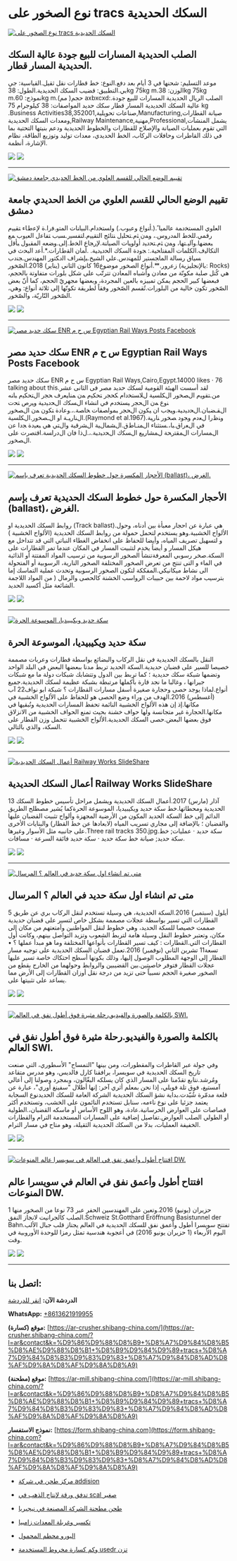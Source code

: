# نوع الصخور على tracs السكك الحديدية

<a href="https://swt.shibang-china.com/?l=ar&img&k=%D9%86%D9%88%D8%B9+%D8%A7%D9%84%D8%B5%D8%AE%D9%88%D8%B1+%D8%B9%D9%84%D9%89+tracs+%D8%A7%D9%84%D8%B3%D9%83%D9%83+%D8%A7%D9%84%D8%AD%D8%AF%D9%8A%D8%AF%D9%8A%D8%A9" target="_blank">![نوع الصخور على tracs السكك الحديدية](http://static.shibang-china.com/all-800x300/936.jpg)</a>

## الصلب الحديدية المسارات للبيع جودة عالية السكك الحديدية المسار قطار.
موعد التسليم: شحنها في 3 أيام بعد دفع.النوع: خط قطارات نقل ثقيل.القياسية: جي بي.التطبيق: قضيب السكك الحديدية.الطول: 38kg  75kg m.الوزن: 38kg  75kg m.نموذج: 60kg m.حجم( مم) axbxcxd:.الصلب الريال الحديدية المسارات للبيع جودة عالية السكك الحديدية المسار قطار سكك حديد المواصفات: 38 كيلوجرام 75 kg .Business Activities38,352001,صناعات تحويلية,Manufacturing,صيانة القطارات ومعدات السكك الحديدية,Railway Maintenance,مهنية,Professional,يشمل المنشآت التي تقوم بعمليات الصيانة والإصلاح للقطارات والخطوط الحديدية ودعم بنيتها التحتية بما في ذلك القاطرات وحافلات الركاب، الخط الحديدي، معدات توليد وتوزيع الطاقة، نظام الإشارة، أنظمة.


<a href="https://whatsapp.shibangsoft.com/WhatsApp.php" target="_blank" title="WhatsApp">![](http://static.shibang-china.com/icon/whatsapp.png)</a> <a href="https://swt.shibang-china.com/?l=ar&icon&k=%D9%86%D9%88%D8%B9+%D8%A7%D9%84%D8%B5%D8%AE%D9%88%D8%B1+%D8%B9%D9%84%D9%89+tracs+%D8%A7%D9%84%D8%B3%D9%83%D9%83+%D8%A7%D9%84%D8%AD%D8%AF%D9%8A%D8%AF%D9%8A%D8%A9" target="_blank">![](http://static.shibang-china.com/icon/chat-ar.png)</a>

---

<a href="https://swt.shibang-china.com/?l=ar&img&k=%D9%86%D9%88%D8%B9+%D8%A7%D9%84%D8%B5%D8%AE%D9%88%D8%B1+%D8%B9%D9%84%D9%89+tracs+%D8%A7%D9%84%D8%B3%D9%83%D9%83+%D8%A7%D9%84%D8%AD%D8%AF%D9%8A%D8%AF%D9%8A%D8%A9" target="_blank">![تقييم الوضع الحالي للقسم العلوي من الخط الحديدي جامعة دمشق](http://static.shibang-china.com/all-800x300/371.jpg)</a>

## تقييم الوضع الحالي للقسم العلوي من الخط الحديدي جامعة دمشق
ﺍﻟﻌﻠﻭﻱ ﺍﻟﻤﺴﺘﺨﺩﻤﺔ ﻋﺎﻟﻤﻴﺎﹰ.(.ﺃﻨﻭﺍﻉ ﻭﻋﻴﻭﺏ.) ﻭﺍﺴﺘﺨﺩﺍﻡ.ﺍﻟﺒﻴﺎﻨﺎﺕ ﺍﻟﻤﺘﻭ.ﻓﺭﺍ.ﺓ ﻹﻋﻁﺎﺀ ﺘﻘﻴﻴﻡ ﺭﻗﻤﻲ.ﻟﻠﺨﻁ ﺍﻟﻤﺩﺭﻭﺱ.، ﻭﻤﻥ ﺜﻡ.ﺘﺤﻠﻴل ﻨﺘﺎﺌﺞ ﺍﻟﺘﻘﻴﻴﻡ.ﻟﺘﻔﺴﻴﺭ.ﺴﺒﺏ ﺘﻔﺎﻋل ﺍﻟﻌﻴﻭﺏ ﻤﻊ ﺒﻌﻀﻬﺎ.ﻭﺁﻟﻴ.ﺘﻬﺎ، ﻭﻤﻥ ﺜﻡ.ﺘﺤﺩﻴﺩ ﺃﻭﻟﻭﻴﺎﺕ ﺍﻟﺼﻴﺎﻨﺔ.ﻹﺭﺠﺎﻉ ﺍﻟﺨﻁ.ﺇﻟﻰ.ﻭﻀﻌﻪ ﺍﻟﻤﻘﺒﻭل ﺒﺄﻗل ﺍﻟﺘﻜﺎﻟﻴﻑ.ﺍﻟﻜﻠﻤﺎﺕ ﺍﻟﻤﻔﺘﺎﺤﻴﺔ.: ﺠﻭﺩﺓ ﺍﻟﺴﻜﻙ ﺍﻟﺤﺩﻴﺩﻴﺔ. .ﺃﻤﺎﻥ ﺍﻟﻘﻁﺎﺭﺍﺕ.*.ﺃﻋﺩ ﺍﻟﺒﺤﺙ ﻓﻲ ﺴﻴﺎﻕ ﺭﺴﺎﻟﺔ ﺍﻟﻤﺎﺠﺴﺘﻴﺭ ﻟﻠﻤﻬﻨﺩﺱ.ﻋﻠﻲ ﺍﻟﺸﻴﺦ.ﺒﺈﺸﺭﺍﻑ ﺍﻟﺩﻜﺘﻭﺭ ﺍﻟﻤﻬﻨﺩﺱ.ﺠﻨﺩﺏ ﺯﻋﺭﻭﺭ.**.أنواع الصخور موضوع16 كانون الثاني (يناير) 2018.الصّخور (بالإنجليزية: Rocks) هي كُتل صلبة مكونّة من معادن وأشباه المعادن تترتّب على شكل بلورات متفاوتة بالحجم، فبعضها كبير الحجم يمكن تمييزه بالعين المجردة، وبعضها مجهريّ الحجم، كما أنّ بعض الصّخور تكون خالية من البلورات.تُقسم الصّخور وفقاً لطريقة تكونّها إلى ثلاثة أنواع: وهي، الصّخور النّاريّة، والصّخور.


<a href="https://whatsapp.shibangsoft.com/WhatsApp.php" target="_blank" title="WhatsApp">![](http://static.shibang-china.com/icon/whatsapp.png)</a> <a href="https://swt.shibang-china.com/?l=ar&icon&k=%D9%86%D9%88%D8%B9+%D8%A7%D9%84%D8%B5%D8%AE%D9%88%D8%B1+%D8%B9%D9%84%D9%89+tracs+%D8%A7%D9%84%D8%B3%D9%83%D9%83+%D8%A7%D9%84%D8%AD%D8%AF%D9%8A%D8%AF%D9%8A%D8%A9" target="_blank">![](http://static.shibang-china.com/icon/chat-ar.png)</a>

---

<a href="https://swt.shibang-china.com/?l=ar&img&k=%D9%86%D9%88%D8%B9+%D8%A7%D9%84%D8%B5%D8%AE%D9%88%D8%B1+%D8%B9%D9%84%D9%89+tracs+%D8%A7%D9%84%D8%B3%D9%83%D9%83+%D8%A7%D9%84%D8%AD%D8%AF%D9%8A%D8%AF%D9%8A%D8%A9" target="_blank">![سكك حديد مصر ENR س ح م Egyptian Rail Ways Posts Facebook](http://static.shibang-china.com/all-800x300/306.jpg)</a>

## سكك حديد مصر ENR س ح م Egyptian Rail Ways Posts Facebook
سكك حديد مصر ENR س ح م Egyptian Rail Ways,Cairo,Egypt.14000 likes · 76 talking about this.لقد أسست الهيئة القومية لسكك حديد مصر فى الثانى عشر من.ﺘﻘﻭﻴﻡ ﺍﻝﺼﺨﻭﺭ ﺍﻝﻜﻠﺴﻴﺔ ﻝﻼﺴﺘﺨﺩﺍﻡ ﻜﺤﺠﺭ ﺘﺤﻜﻴﻡ ﻤﻥ ﻤﻨﺎﻴﻌﺭﻑ ﺤﺠﺭ ﺍﻝﺘﺤﻜﻴﻡ ﺒﺎﻨﻪ ﻨﻭﻉ ﻤﻥ ﺍﻝﺤﺠﺭ ﻴﺴﺘﺨﺩﻡ ﻓﻲ ﺍﻨﺸﺎﺀ ﺍﻝﺴﻜﻙ ﺍﻝﺤﺩﻴﺩﻴﺔ ﻭﻴﺭﺹ ﺘﺤﺕ ﺍﻝﻘـﻀﺒﺎﻥ.ﺍﻝﺤﺩﻴﺩﻴﺔ.ﻭﻴﺠﺏ ﺍﻥ ﻴﻜﻭﻥ ﺍﻝﺤﺠﺭ ﺒﻤﻭﺍﺼﻔﺎﺕ ﺨﺎﺼﺔ.،.ﻭﻋﺎﺩﺓ ﺘﻜﻭﻥ ﻤﻥ ﺍﻝﺼﺨﻭﺭ ﺍﻝﻨﺎﺭﻴـﺔ ﺍﻭ ﺍﻝـﺼﺨﻭﺭ.ﺍﻝﻜﻠﺴﻴﺔ.(Raymond et al.1967).ﻭﻨﻅﺭﺍ ﻝﻌﺩﻡ ﻭﺠﻭﺩ ﺼﺨﻭﺭ ﻨﺎﺭﻴﺔ ﻓﻲ ﺍﻝﻌﺭﺍﻕ.ﺒﺎ،.ﺴﺘﺜﻨﺎﺀ ﺍﻝﻤﻨـﺎﻁﻕ.ﺍﻝﺸﻤﺎﻝﻴﺔ ﺍﻝﺸﺭﻗﻴﺔ ﻭﺍﻝﺘﻲ ﻫﻲ ﺒﻌﻴﺩﺓ ﺠﺩﺍ ﻋﻥ ﺍﻝﻤﺴﺎﺭﺍﺕ ﺍﻝﻤﻘﺘﺭﺤﺔ ﻝﻤﺸﺎﺭﻴﻊ ﺍﻝﺴﻜﻙ ﺍﻝﺤﺩﻴﺩﻴﺔ.،.ﻝﺫﺍ ﻓﺎﻥ ﺍﻝﺩﺭﺍﺴﺔ.ﺍﻗﺘﺼﺭﺕ ﻋﻠﻰ ﺍﻝﺼﺨﻭﺭ.


<a href="https://whatsapp.shibangsoft.com/WhatsApp.php" target="_blank" title="WhatsApp">![](http://static.shibang-china.com/icon/whatsapp.png)</a> <a href="https://swt.shibang-china.com/?l=ar&icon&k=%D9%86%D9%88%D8%B9+%D8%A7%D9%84%D8%B5%D8%AE%D9%88%D8%B1+%D8%B9%D9%84%D9%89+tracs+%D8%A7%D9%84%D8%B3%D9%83%D9%83+%D8%A7%D9%84%D8%AD%D8%AF%D9%8A%D8%AF%D9%8A%D8%A9" target="_blank">![](http://static.shibang-china.com/icon/chat-ar.png)</a>

---

<a href="https://swt.shibang-china.com/?l=ar&img&k=%D9%86%D9%88%D8%B9+%D8%A7%D9%84%D8%B5%D8%AE%D9%88%D8%B1+%D8%B9%D9%84%D9%89+tracs+%D8%A7%D9%84%D8%B3%D9%83%D9%83+%D8%A7%D9%84%D8%AD%D8%AF%D9%8A%D8%AF%D9%8A%D8%A9" target="_blank">![الأحجار المكسرة حول خطوط السكك الحديدية تعرف بإسم (ballast)، الغرض.](http://static.shibang-china.com/all-800x300/1276.jpg)</a>

## الأحجار المكسرة حول خطوط السكك الحديدية تعرف بإسم (ballast)، الغرض.
روابط السكك الحديدية او (Track ballast).هي عبارة عن احجار معبأة بين أدناه، وحول الألواح الخشبية.وهو يستخدم لتحمل حمولة من روابط السكك الحديدية (الألواح الخشبية ) و لتسهيل تصريف المياه، وأيضا للحفاظ على انخفاض الغطاء النباتي التي قد تتداخل مع هيكل المسار و أيضأ يخدم لتثبيت المسار في المكان عندما تمر القطارات على السكة.صخر رسوبي المعرفةتنشأ الصخور الرسوبية من ترسيب المواد المفتتة أو الذائبة في الماء و التى تنتج من تعرض الصخور المختلفة الصخور النارية، الرسوبية أو المتحولة الى نشاط ميكانيكي.المفككة لتكون الصخور الرسوبية وتحدث عملية التماسك إما بترسيب مواد لاحمة بين حبيبات الرواسب الخشنة كالحصى والرمال ( من المواد اللاجمة الشائعة مثل أكسيد الحديد.


<a href="https://whatsapp.shibangsoft.com/WhatsApp.php" target="_blank" title="WhatsApp">![](http://static.shibang-china.com/icon/whatsapp.png)</a> <a href="https://swt.shibang-china.com/?l=ar&icon&k=%D9%86%D9%88%D8%B9+%D8%A7%D9%84%D8%B5%D8%AE%D9%88%D8%B1+%D8%B9%D9%84%D9%89+tracs+%D8%A7%D9%84%D8%B3%D9%83%D9%83+%D8%A7%D9%84%D8%AD%D8%AF%D9%8A%D8%AF%D9%8A%D8%A9" target="_blank">![](http://static.shibang-china.com/icon/chat-ar.png)</a>

---

<a href="https://swt.shibang-china.com/?l=ar&img&k=%D9%86%D9%88%D8%B9+%D8%A7%D9%84%D8%B5%D8%AE%D9%88%D8%B1+%D8%B9%D9%84%D9%89+tracs+%D8%A7%D9%84%D8%B3%D9%83%D9%83+%D8%A7%D9%84%D8%AD%D8%AF%D9%8A%D8%AF%D9%8A%D8%A9" target="_blank">![سكة حديد ويكيبيديا، الموسوعة الحرة](http://static.shibang-china.com/all-800x300/833.jpg)</a>

## سكة حديد ويكيبيديا، الموسوعة الحرة
النقل بالسكك الحديدية في نقل الركاب والبضائع بواسطة قطارات وعربات مصممة خصيصا للسير على قضبان حديدية.السكة الحديد تربط مدنا ببعضها البعض في البلد الواحد وتضمها شبكة سكك حديدية ؛ كما تربط بين الدول وتتشابك شبكات دولة ما مع شبكات جيرانها ، وغالبا ما نجد قارة بأكملها مرتبطة بشبكة عظيمة لسكك الحديدية.جميع أنواع.لماذا يوجد حصى وحجارة صغيرة أسفل مسارات القطارات ؟ شبكة ابو نواف22 آب (أغسطس) 2016.الهدف من وراء وضع الحصى هو للحفاظ على الألواح الخشبية في مكانها.إذ إن هذه الألواح الخشبية النائمة تحفظ المسارات الحديدية وتُبقيها في مكانها.الحجارة غير متجانسة ولها حواف خشنة بحيث تمنع الحواف الخشبية من الانزلاق فوق بعضها البعض.حصى السكك الحديدية.الألواح الخشبية تتحمل وزن القطار على السكة، والذي بالتالي.


<a href="https://whatsapp.shibangsoft.com/WhatsApp.php" target="_blank" title="WhatsApp">![](http://static.shibang-china.com/icon/whatsapp.png)</a> <a href="https://swt.shibang-china.com/?l=ar&icon&k=%D9%86%D9%88%D8%B9+%D8%A7%D9%84%D8%B5%D8%AE%D9%88%D8%B1+%D8%B9%D9%84%D9%89+tracs+%D8%A7%D9%84%D8%B3%D9%83%D9%83+%D8%A7%D9%84%D8%AD%D8%AF%D9%8A%D8%AF%D9%8A%D8%A9" target="_blank">![](http://static.shibang-china.com/icon/chat-ar.png)</a>

---

<a href="https://swt.shibang-china.com/?l=ar&img&k=%D9%86%D9%88%D8%B9+%D8%A7%D9%84%D8%B5%D8%AE%D9%88%D8%B1+%D8%B9%D9%84%D9%89+tracs+%D8%A7%D9%84%D8%B3%D9%83%D9%83+%D8%A7%D9%84%D8%AD%D8%AF%D9%8A%D8%AF%D9%8A%D8%A9" target="_blank">![أعمال السكك الحديدية Railway Works SlideShare](http://static.shibang-china.com/all-800x300/523.jpg)</a>

## أعمال السكك الحديدية Railway Works SlideShare
13 آذار (مارس) 2017.أعمال السكك الحديدية ويشمل مراحل تأسيس خطوط السكك الحديدية ومحطاتها.خط سكة حديد ويكيبيديا، الموسوعة الحرةكما يُشير مصطلح الطريق الدائم إلى خط السكة الحديد المكون من الأرضية المجهزة وألواح تثبيت القضبان عليها والقضبان ؛ بالإضافة إلى مجاري تسريب المياه (لابعادها عن خط القطار) والبنايات الأخرى على جانبيه مثل الأسوار وغيرها.Three rail tracks 350.jpg.سكة حديد &middot; عمليات; خط سكة حديد; صيانة خط سكة حديد &middot; سكة حديد فائقة السرعة &middot; مسافات.


<a href="https://whatsapp.shibangsoft.com/WhatsApp.php" target="_blank" title="WhatsApp">![](http://static.shibang-china.com/icon/whatsapp.png)</a> <a href="https://swt.shibang-china.com/?l=ar&icon&k=%D9%86%D9%88%D8%B9+%D8%A7%D9%84%D8%B5%D8%AE%D9%88%D8%B1+%D8%B9%D9%84%D9%89+tracs+%D8%A7%D9%84%D8%B3%D9%83%D9%83+%D8%A7%D9%84%D8%AD%D8%AF%D9%8A%D8%AF%D9%8A%D8%A9" target="_blank">![](http://static.shibang-china.com/icon/chat-ar.png)</a>

---

<a href="https://swt.shibang-china.com/?l=ar&img&k=%D9%86%D9%88%D8%B9+%D8%A7%D9%84%D8%B5%D8%AE%D9%88%D8%B1+%D8%B9%D9%84%D9%89+tracs+%D8%A7%D9%84%D8%B3%D9%83%D9%83+%D8%A7%D9%84%D8%AD%D8%AF%D9%8A%D8%AF%D9%8A%D8%A9" target="_blank">![متى تم انشاء اول سكة حديد في العالم ؟ المرسال](http://static.shibang-china.com/all-800x300/1364.jpg)</a>

## متى تم انشاء اول سكة حديد في العالم ؟ المرسال
5 أيلول (سبتمبر) 2016.السكة الحديدية، هي وسيلة تستخدم لنقل الركاب بري عن طريق القطارات التي تسير بواسطة عجلات مصممة بشكل خاص لتسير على قضبان حديدية صممت خصيصا للسكة الحديد، وهي خطوط لنقل المواطنين وأمتعتهم من مكان إلى مكان، وتعتبر خطوط النقل وسيلة هامة لتربط الشعوب وتزيد التواصل بينهم، وكانت أول القطارات التي.القطارات : كيف تسير القطارات بأنواعها المختلفة وما هو مبدأ عملها ؟ • تسعة11 تشرين الثاني (نوفمبر) 2016.تعمل قضبان السكك الحديدية على توجيه مسار القطار إلى الوجهة المطلوب الوصول إليها، وذلك بكونها أسطح احتكاك خاصة تسير عليها عجلات القطار فتوفر خاصيتين.بين القضيبين والروابط وحولهما من الخارج بقطع من الصخور صغيرة الحجم نسبياً حتى تزيد من درجة نقل أوزان القطارات إلى الأرض مما يساعد على تثبيتها على.


<a href="https://whatsapp.shibangsoft.com/WhatsApp.php" target="_blank" title="WhatsApp">![](http://static.shibang-china.com/icon/whatsapp.png)</a> <a href="https://swt.shibang-china.com/?l=ar&icon&k=%D9%86%D9%88%D8%B9+%D8%A7%D9%84%D8%B5%D8%AE%D9%88%D8%B1+%D8%B9%D9%84%D9%89+tracs+%D8%A7%D9%84%D8%B3%D9%83%D9%83+%D8%A7%D9%84%D8%AD%D8%AF%D9%8A%D8%AF%D9%8A%D8%A9" target="_blank">![](http://static.shibang-china.com/icon/chat-ar.png)</a>

---

<a href="https://swt.shibang-china.com/?l=ar&img&k=%D9%86%D9%88%D8%B9+%D8%A7%D9%84%D8%B5%D8%AE%D9%88%D8%B1+%D8%B9%D9%84%D9%89+tracs+%D8%A7%D9%84%D8%B3%D9%83%D9%83+%D8%A7%D9%84%D8%AD%D8%AF%D9%8A%D8%AF%D9%8A%D8%A9" target="_blank">![بالكلمة والصورة والفيديو.رحلة مثيرة فوق أطول نفق في العالم SWI.](http://static.shibang-china.com/all-800x300/472.jpg)</a>

## بالكلمة والصورة والفيديو.رحلة مثيرة فوق أطول نفق في العالم SWI.
وفي جولة عبر القاطرات والمقطورات، ومن بينها &quot;التمساح&quot; الأسطوري، التي صنعت تاريخ السكك الحديدية في سويسرا، يرافقنا كارل فالديس، وهو مدرس متقاعد ومُرشد.نتابع تقدّمنا على المسار الذي كان يسلكه البغّالون، وبمجرد وصولنا إلى أعالي آمستيغ، فوق تلة فويلي، إذا نحن بمعلم أثري آخر: إنها أطلال &quot;سفينغ أوري&quot;، عبارة عن قلعة مدمّرة شُيّدت.بداية نشؤ السكك الحديدية الشركة العامة للسكك الحديدنوع السحابة يعتمد جزئيا على نوع ناءمه، سنابل تستخدم النائمون على الخشب، وتستخدم أكثر قصاصات على العوارض الخرسانية.عادة، وهو اللوح الأساس أو ماسكه القضبان،.الطولية أو الطولي الصلب العوارض.تفاصيل إضافية على المسارات المستخدمة الترام والقطارات الخفيفة العمليات، بدلا من السكك الحديدية الثقيلة، وهو متاح في مسار الترام.


<a href="https://whatsapp.shibangsoft.com/WhatsApp.php" target="_blank" title="WhatsApp">![](http://static.shibang-china.com/icon/whatsapp.png)</a> <a href="https://swt.shibang-china.com/?l=ar&icon&k=%D9%86%D9%88%D8%B9+%D8%A7%D9%84%D8%B5%D8%AE%D9%88%D8%B1+%D8%B9%D9%84%D9%89+tracs+%D8%A7%D9%84%D8%B3%D9%83%D9%83+%D8%A7%D9%84%D8%AD%D8%AF%D9%8A%D8%AF%D9%8A%D8%A9" target="_blank">![](http://static.shibang-china.com/icon/chat-ar.png)</a>

---

<a href="https://swt.shibang-china.com/?l=ar&img&k=%D9%86%D9%88%D8%B9+%D8%A7%D9%84%D8%B5%D8%AE%D9%88%D8%B1+%D8%B9%D9%84%D9%89+tracs+%D8%A7%D9%84%D8%B3%D9%83%D9%83+%D8%A7%D9%84%D8%AD%D8%AF%D9%8A%D8%AF%D9%8A%D8%A9" target="_blank">![افتتاح أطول وأعمق نفق في العالم في سويسرا عالم المنوعات DW.](http://static.shibang-china.com/all-800x300/1280.jpg)</a>

## افتتاح أطول وأعمق نفق في العالم في سويسرا عالم المنوعات DW.
1 حزيران (يونيو) 2016.وتعين على المهندسين الحفر عبر 73 نوعا من الصخور منها الصلب كالجرانيت لانجاز النفق.Schweiz St.Gotthard Eröffnung Basistunnel der Bahn.تفتتح سويسرا أطول وأعمق نفق للسكك الحديدية في العالم يجتاز قلب جبال الألب اليوم الأربعاء (1 حزيران يونيو 2016) في أعجوبة هندسية تمثل رمزا للوحدة الأوروبية في وقت.

<a href="https://whatsapp.shibangsoft.com/WhatsApp.php" target="_blank" title="WhatsApp">![](http://static.shibang-china.com/icon/whatsapp.png)</a> <a href="https://swt.shibang-china.com/?l=ar&icon&k=%D9%86%D9%88%D8%B9+%D8%A7%D9%84%D8%B5%D8%AE%D9%88%D8%B1+%D8%B9%D9%84%D9%89+tracs+%D8%A7%D9%84%D8%B3%D9%83%D9%83+%D8%A7%D9%84%D8%AD%D8%AF%D9%8A%D8%AF%D9%8A%D8%A9" target="_blank">![](http://static.shibang-china.com/icon/chat-ar.png)</a>

---
## اتصل بنا:

**الدردشة الآن:** [انقر للدردشة](https://swt.shibang-china.com?l=ar&contact&k=%D9%86%D9%88%D8%B9+%D8%A7%D9%84%D8%B5%D8%AE%D9%88%D8%B1+%D8%B9%D9%84%D9%89+tracs+%D8%A7%D9%84%D8%B3%D9%83%D9%83+%D8%A7%D9%84%D8%AD%D8%AF%D9%8A%D8%AF%D9%8A%D8%A9)

**WhatsApp:**  [+8613621919955](https://whatsapp.shibangsoft.com/WhatsApp.php)

**موقع (كسارة):** [https://ar-crusher.shibang-china.com/](https://ar-crusher.shibang-china.com/?l=ar&contact&k=%D9%86%D9%88%D8%B9+%D8%A7%D9%84%D8%B5%D8%AE%D9%88%D8%B1+%D8%B9%D9%84%D9%89+tracs+%D8%A7%D9%84%D8%B3%D9%83%D9%83+%D8%A7%D9%84%D8%AD%D8%AF%D9%8A%D8%AF%D9%8A%D8%A9)

**موقع (مطحنة):** [https://ar-mill.shibang-china.com/](https://ar-mill.shibang-china.com/?l=ar&contact&k=%D9%86%D9%88%D8%B9+%D8%A7%D9%84%D8%B5%D8%AE%D9%88%D8%B1+%D8%B9%D9%84%D9%89+tracs+%D8%A7%D9%84%D8%B3%D9%83%D9%83+%D8%A7%D9%84%D8%AD%D8%AF%D9%8A%D8%AF%D9%8A%D8%A9)

**نموذج الاستفسار:** [https://form.shibang-china.com](https://form.shibang-china.com?l=ar&contact&k=%D9%86%D9%88%D8%B9+%D8%A7%D9%84%D8%B5%D8%AE%D9%88%D8%B1+%D8%B9%D9%84%D9%89+tracs+%D8%A7%D9%84%D8%B3%D9%83%D9%83+%D8%A7%D9%84%D8%AD%D8%AF%D9%8A%D8%AF%D9%8A%D8%A9)

* [مركز طحن في شركة addision](../30/%D9%85%D8%B1%D9%83%D8%B2%20%D8%B7%D8%AD%D9%86%20%D9%81%D9%8A%20%D8%B4%D8%B1%D9%83%D8%A9%20addision.md)

* [تدفق ورقة لإنتاج الذهب في scal صغير](../30/%D8%AA%D8%AF%D9%81%D9%82%20%D9%88%D8%B1%D9%82%D8%A9%20%D9%84%D8%A5%D9%86%D8%AA%D8%A7%D8%AC%20%D8%A7%D9%84%D8%B0%D9%87%D8%A8%20%D9%81%D9%8A%20scal%20%D8%B5%D8%BA%D9%8A%D8%B1.md)

* [طحن مطحنة الشركة المصنعة في نيجيريا](../29/%D8%B7%D8%AD%D9%86%20%D9%85%D8%B7%D8%AD%D9%86%D8%A9%20%D8%A7%D9%84%D8%B4%D8%B1%D9%83%D8%A9%20%D8%A7%D9%84%D9%85%D8%B5%D9%86%D8%B9%D8%A9%20%D9%81%D9%8A%20%D9%86%D9%8A%D8%AC%D9%8A%D8%B1%D9%8A%D8%A7.md)

* [تكسير وغربلة المعدات زامبيا](../28/%D8%AA%D9%83%D8%B3%D9%8A%D8%B1%20%D9%88%D8%BA%D8%B1%D8%A8%D9%84%D8%A9%20%D8%A7%D9%84%D9%85%D8%B9%D8%AF%D8%A7%D8%AA%20%D8%B2%D8%A7%D9%85%D8%A8%D9%8A%D8%A7.md)

* [اليورو محطم المحمول](../29/%D8%A7%D9%84%D9%8A%D9%88%D8%B1%D9%88%20%D9%85%D8%AD%D8%B7%D9%85%20%D8%A7%D9%84%D9%85%D8%AD%D9%85%D9%88%D9%84.md)

* [وكم كسارة مخروط المستخدمة usedr تزن](../30/%D9%88%D9%83%D9%85%20%D9%83%D8%B3%D8%A7%D8%B1%D8%A9%20%D9%85%D8%AE%D8%B1%D9%88%D8%B7%20%D8%A7%D9%84%D9%85%D8%B3%D8%AA%D8%AE%D8%AF%D9%85%D8%A9%20usedr%20%D8%AA%D8%B2%D9%86.md)